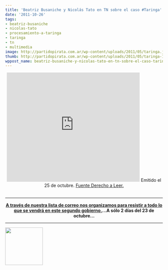 ```yaml
---
title: 'Beatriz Busaniche y Nicolás Tato en TN sobre el caso #Taringa'
date: '2011-10-26'
tags:
- beatriz-busaniche
- nicolas-tato
- procesamiento-a-taringa
- taringa
- tn
- multimedia
image: http://partidopirata.com.ar/wp-content/uploads/2011/05/taringa.jpg
thumb: http://partidopirata.com.ar/wp-content/uploads/2011/05/taringa-115x115.jpg
wppost_name: beatriz-busaniche-y-nicolas-tato-en-tn-sobre-el-caso-taringa
---
```


<center><iframe src="http://www.youtube.com/embed/4Y_LfnZy8z4?hl=es&amp;fs=1" frameborder="0" width="425" height="349"></iframe>
Emitido el 25 de octubre.
<a href="http://www.derechoaleer.org/2011/10/polemico-fallo-contra-taringa.html" target="_blank">Fuente Derecho a Leer.</a></center>&nbsp;

<hr />
<p style="text-align: center;"><strong><a href="http://lists.partidopirata.com.ar/listinfo.cgi/general-partidopirata.com.ar">A través de nuestra lista de correo nos organizamos para resistir a todo lo que se vendrá en este segundo gobierno.</a>...A sólo 2 días del 23 de octubre...</strong></p>


<hr />

<a href="http://partidopirata.com.ar/wp-content/uploads/2011/05/taringa.jpg"><img class="size-full wp-image-1019" title="taringa" src="http://partidopirata.com.ar/wp-content/uploads/2011/05/taringa.jpg" alt="" width="120" height="120" /></a>


